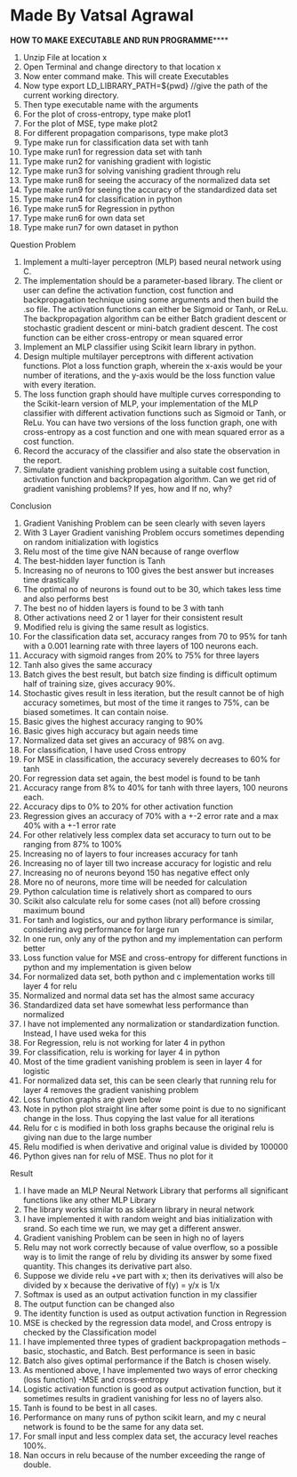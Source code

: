 # Made By Vatsal Agrawal

**************************HOW TO MAKE EXECUTABLE AND RUN PROGRAMME******************************
 1) Unzip File at location x
2) Open Terminal and change directory to that location x
3) Now enter command make.
This will create Executables
4) Now type
export LD_LIBRARY_PATH=${pwd} //give the path of the current
working directory.
5) Then type executable name with the arguments
6) For the plot of cross-entropy, type make plot1
7) For the plot of MSE, type make plot2
8) For different propagation comparisons, type make plot3
9) Type make run for classification data set with tanh
10) Type make run1 for regression data set with tanh
11) Type make run2 for vanishing gradient with logistic
12) Type make run3 for solving vanishing gradient through relu
13) Type make run8 for seeing the accuracy of the normalized data
set
14) Type make run9 for seeing the accuracy of the standardized data
set
15) Type make run4 for classification in python
16) Type make run5 for Regression in python
17) Type make run6 for own data set
18) Type make run7 for own dataset in python


Question Problem
1. Implement a multi-layer perceptron (MLP) based neural network using C.
2. The implementation should be a parameter-based library. The client or user can
define the activation function, cost function and backpropagation technique
using some arguments and then build the <library-file>.so file. The activation
functions can either be Sigmoid or Tanh, or ReLu. The backpropagation
algorithm can be either Batch gradient descent or stochastic gradient descent or
mini-batch gradient descent. The cost function can be either cross-entropy or
mean squared error
3. Implement an MLP classifier using Scikit learn library in python.
4. Design multiple multilayer perceptrons with different activation functions. Plot a
loss function graph, wherein the x-axis would be your number of iterations, and
the y-axis would be the loss function value with every iteration.
5. The loss function graph should have multiple curves corresponding to the
Scikit-learn version of MLP, your implementation of the MLP classifier with
different activation functions such as Sigmoid or Tanh, or ReLu. You can have
two versions of the loss function graph, one with cross-entropy as a cost function
and one with mean squared error as a cost function.
6. Record the accuracy of the classifier and also state the observation in the report.
7. Simulate gradient vanishing problem using a suitable cost function, activation
function and backpropagation algorithm. Can we get rid of gradient vanishing
problems? If yes, how and If no, why?

Conclusion
1. Gradient Vanishing Problem can be seen clearly with seven
layers
2. With 3 Layer Gradient vanishing Problem occurs sometimes
depending on random initialization with logistics
3. Relu most of the time give NAN because of range overflow
4. The best-hidden layer function is Tanh
5. Increasing no of neurons to 100 gives the best answer but
increases time drastically
6. The optimal no of neurons is found out to be 30, which takes less
time and also performs best
7. The best no of hidden layers is found to be 3 with tanh
8. Other activations need 2 or 1 layer for their consistent result
9. Modified relu is giving the same result as logistics.
10. For the classification data set, accuracy ranges from 70 to 95%
for tanh with a 0.001 learning rate with three layers of 100
neurons each.
11. Accuracy with sigmoid ranges from 20% to 75% for three layers
12. Tanh also gives the same accuracy
13. Batch gives the best result, but batch size finding is difficult
optimum half of training size, gives accuracy 90%.
14. Stochastic gives result in less iteration, but the result cannot be
of high accuracy sometimes, but most of the time it ranges to
75%, can be biased sometimes. It can contain noise.
15. Basic gives the highest accuracy ranging to 90%
16. Basic gives high accuracy but again needs time
17. Normalized data set gives an accuracy of 98% on avg.
18. For classification, I have used Cross entropy
19. For MSE in classification, the accuracy severely decreases to 60%
for tanh
20. For regression data set again, the best model is found to be tanh
21. Accuracy range from 8% to 40% for tanh with three layers, 100
neurons each.
22. Accuracy dips to 0% to 20% for other activation function
23. Regression gives an accuracy of 70% with a +-2 error rate and a
max 40% with a +-1 error rate
24. For other relatively less complex data set accuracy to turn out to
be ranging from 87% to 100%
25. Increasing no of layers to four increases accuracy for tanh
26. Increasing no of layer till two increase accuracy for logistic and
relu
27. Increasing no of neurons beyond 150 has negative effect only
28. More no of neurons, more time will be needed for calculation
29. Python calculation time is relatively short as compared to ours
30. Scikit also calculate relu for some cases (not all) before crossing
maximum bound
31. For tanh and logistics, our and python library performance is
similar, considering avg performance for large run
32. In one run, only any of the python and my implementation can
perform better
33. Loss function value for MSE and cross-entropy for different
functions in python and my implementation is given below
34. For normalized data set, both python and c implementation
works till layer 4 for relu
35. Normalized and normal data set has the almost same accuracy
36. Standardized data set have somewhat less performance than
normalized
37. I have not implemented any normalization or standardization
function. Instead, I have used weka for this
38. For Regression, relu is not working for later 4 in python
39. For classification, relu is working for layer 4 in python
40. Most of the time gradient vanishing problem is seen in layer 4
for logistic
41. For normalized data set, this can be seen clearly that running
relu for layer 4 removes the gradient vanishing problem
42. Loss function graphs are given below
43. Note in python plot straight line after some point is due to no
significant change in the loss. Thus copying the last value for all
iterations
44. Relu for c is modified in both loss graphs because the original
relu is giving nan due to the large number
45. Relu modified is when derivative and original value is divided by
100000
46. Python gives nan for relu of MSE. Thus no plot for it



Result
1) I have made an MLP Neural Network Library that performs all
significant functions like any other MLP Library
2) The library works similar to as sklearn library in neural network
3) I have implemented it with random weight and bias initialization with
srand. So each time we run, we may get a different answer.
4) Gradient vanishing Problem can be seen in high no of layers
5) Relu may not work correctly because of value overflow, so a possible
way is to limit the range of relu by dividing its answer by some fixed
quantity. This changes its derivative part also.
6) Suppose we divide relu +ve part with x; then its derivatives will also be
divided by x because the derivative of f(y) = y/x is 1/x
7) Softmax is used as an output activation function in my classifier
8) The output function can be changed also
9) The identity function is used as output activation function in
Regression
10) MSE is checked by the regression data model, and Cross entropy is
checked by the Classification model
11) I have implemented three types of gradient backpropagation methods
– basic, stochastic, and Batch. Best performance is seen in basic
12) Batch also gives optimal performance if the Batch is chosen wisely.
13) As mentioned above, I have implemented two ways of error checking
(loss function) -MSE and cross-entropy
14) Logistic activation function is good as output activation function, but
it sometimes results in gradient vanishing for less no of layers also.
15) Tanh is found to be best in all cases.
16) Performance on many runs of python scikit learn, and my c neural
network is found to be the same for any data set.
17) For small input and less complex data set, the accuracy level reaches
100%.
18) Nan occurs in relu because of the number exceeding the range of
double.



